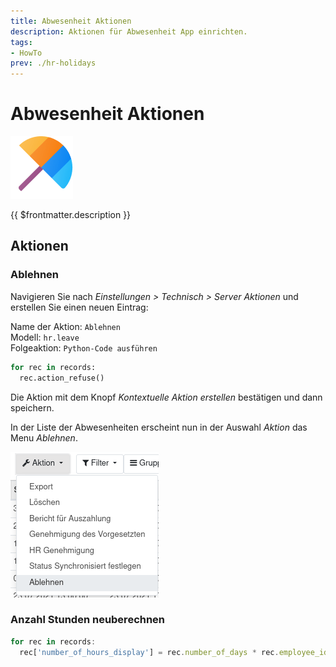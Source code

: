 ```yaml
---
title: Abwesenheit Aktionen
description: Aktionen für Abwesenheit App einrichten.
tags:
- HowTo
prev: ./hr-holidays
---
```

# Abwesenheit Aktionen
![icons_odoo_hr_holidays](attachments/icons_odoo_hr_holidays.png)

{{ $frontmatter.description }}

## Aktionen

### Ablehnen

Navigieren Sie nach *Einstellungen > Technisch > Server Aktionen* und erstellen Sie einen neuen Eintrag:

Name der Aktion: `Ablehnen`\
Modell: `hr.leave`\
Folgeaktion: `Python-Code ausführen`

```python
for rec in records:  
  rec.action_refuse()
```

Die Aktion mit dem Knopf *Kontextuelle Aktion erstellen* bestätigen und dann speichern.

In der Liste der Abwesenheiten erscheint nun in der Auswahl *Aktion* das Menu *Ablehnen*.

![](attachments/Aktionen%20Abwesenheitszeiten%20Ablehnen.png)

### Anzahl Stunden neuberechnen

```js
for rec in records:
  rec['number_of_hours_display'] = rec.number_of_days * rec.employee_id.sudo().resource_id.calendar_id.hours_per_day

```